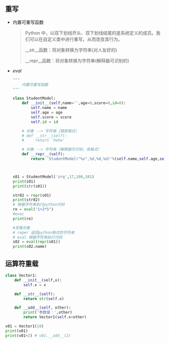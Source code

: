 ## 重写

+ 内置可重写函数

  > Python 中，以双下划线开头、双下划线结尾的是系统定义的成员。我们可以在自定义类中进行重写，从而改变其行为。
  >
  > \__str__函数：将对象转换为字符串(对人友好的)
  >
  > \__repr__函数：将对象转换为字符串(解释器可识别的)

+ *eval*

  ```python
  """
      内置可重写函数  
  """
  
  class StudentModel:
      def __init__(self,name='',age=0,score=0,id=0):
          self.name = name
          self.age = age
          self.score = score
          self.id = id
  
      # 对象 --> 字符串（随意格式）
      # def __str__(self):
      #     return 'hehe'   
  
      # 对象 --> 字符串（解释器可识别，有格式）
      def __repr__(self):
          return 'StudentModel("%s",%d,%d,%d)'%(self.name,self.age,self.score,self.id)
  
  
  
  s01 = StudentModel('zrq',17,100,101) 
  print(s01)      
  print(str(s01))
  
  str02 = repr(s01)      
  print(str02)
  # 根据字符串执行python代码
  re = eval("1+2*5")
  #exec
  print(re)
  
  #克隆对象
  # reper 返回python格式的字符串
  # eval 根据字符串执行代码
  s02 = eval(repr(s01))
  print(s02.name)
  ```

## 运算符重载

```python
class Vector1:
    def __init__(self,x):
        self.x = x

    def __str__(self):
        return str(self.x)

    def __add__(self, other):
        print('参数是：',other)
        return Vector1(self.x+other)

v01 = Vector1(10)
print(v01)
print(v01+2) # v01.__add__(2)
```

